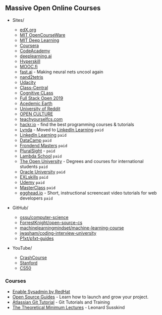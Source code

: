 ## Massive Open Online Courses

- Sites/
    - [edX.org](https://www.edx.org/) 
    - [MIT OpenCourseWare](https://ocw.mit.edu/index.htm)
    - [MIT Deep Learning](https://deeplearning.mit.edu/)
    - [Coursera](https://www.coursera.org/)
    - [CodeAcademy](https://www.codecademy.com/)
    - [deeplearning.ai](https://www.deeplearning.ai/)
    - [Hyperskill](https://hi.hyperskill.org/projects3)
    - [MOOC.fi](https://www.mooc.fi/en/)
    - [fast.ai](https://www.fast.ai/) - Making neural nets uncool again
    - [nand2tetris](https://www.nand2tetris.org/)
    - [Udacity](https://www.udacity.com/)
    - [Class-Central](https://www.classcentral.com/) 
    - [Cognitive CLass](https://cognitiveclass.ai/)
    - [Full Stack Open 2019](https://fullstackopen.com/en)
    - [Acedemic Earth](https://www.academicearth.org/)
    - [University of Reddit](http://ureddit.com/)
    - [OPEN CULTURE](http://www.openculture.com/)
    - [teachyourselfcs.com](https://teachyourselfcs.com/)
    - [hackr.io](https://hackr.io/) - find the best programming courses & tutorials
    - [Lynda](https://www.lynda.com/) - Moved to [LinkedIn Learning](https://www.linkedin.com/learning/) `paid`
    - [LinkedIn Learning](https://www.linkedin.com/learning/) `paid`
    - [DataCamp](https://www.datacamp.com/) `paid`
    - [Frondend Masters](https://frontendmasters.com/) `paid`
    - [PluralSight](https://www.pluralsight.com/) - `paid`
    - [Lambda School](https://lambdaschool.com/) `paid`
    - [The Open University](http://www.openuniversity.edu/) - Degrees and courses for international students `paid`
    - [Oracle University](https://education.oracle.com/home) `paid`
    - [EXLskills](https://exlskills.com/) `paid`
    - [Udemy](https://www.udemy.com/) `paid`
    - [MasterClass](https://www.masterclass.com/) `paid`
    - [egghead.io](https://egghead.io/) - Short, instructional screencast video tutorials for web developers `paid`

- GitHub/
    - [ossu/computer-science](https://github.com/ossu/computer-science)
    - [ForrestKnight/open-source-cs](https://github.com/ForrestKnight/open-source-cs)
    - [machinelearningmindset/machine-learning-course](https://github.com/machinelearningmindset/machine-learning-course)
    - [jwasham/coding-interview-university](https://github.com/jwasham/coding-interview-university)
    - [P1xt/p1xt-guides](https://github.com/P1xt/p1xt-guides)

- YouTube/
    - [CrashCourse](https://www.youtube.com/channel/UCX6b17PVsYBQ0ip5gyeme-Q)
    - [Stanford](https://www.youtube.com/user/StanfordUniversity)
    - [CS50](https://www.youtube.com/channel/UCcabW7890RKJzL968QWEykA)

### Courses
- [Enable Sysadmin by RedHat](https://www.redhat.com/sysadmin/)
- [Open Source Guides](https://opensource.guide/) - Learn how to launch and grow your project.
- [Atlassian Git Tutorial](https://www.atlassian.com/git/tutorials) - Git Tutorials and Training
- [The Theoretical Minimum Lectures](https://theoreticalminimum.com/) - Leonard Susskind
